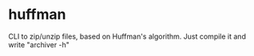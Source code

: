 # huffman
CLI to zip/unzip files, based on Huffman's algorithm. 
Just compile it and write "archiver -h"
